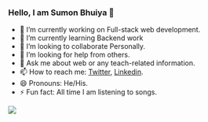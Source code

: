 ### Hello, I am Sumon Bhuiya 👋

- 🔭 I’m currently working on Full-stack web development.
- 🌱 I’m currently learning Backend work
- 👯 I’m looking to collaborate Personally.
- 🤔 I’m looking for help from others.
- 💬 Ask me about web or any teach-related information.
- 📫 How to reach me: [Twitter](https://mobile.twitter.com/sumon_bhuiya2), [Linkedin](https://www.linkedin.com/in/sumon-bhuiya-674a9a1b4/).
- 😄 Pronouns: He/His.
- ⚡ Fun fact: All time I am listening to songs.

<img src="https://github-readme-stats.vercel.app/api?username=Sumonbhuiya&&show_icons=true&title_color=ffffff&icon_color=cead82&text_color=daf7dc&bg_color=151515" />
